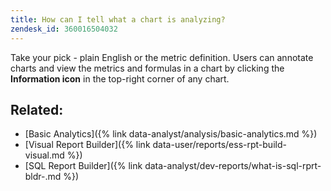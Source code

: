 ```yaml
---
title: How can I tell what a chart is analyzing?
zendesk_id: 360016504032
---
```


Take your pick - plain English or the metric definition. Users can annotate charts and view the metrics and formulas in a chart by clicking the **Information icon** in the top-right corner of any chart.

## Related:

* [Basic Analytics]({% link data-analyst/analysis/basic-analytics.md %})
* [Visual Report Builder]({% link data-user/reports/ess-rpt-build-visual.md %})
* [SQL Report Builder]({% link data-analyst/dev-reports/what-is-sql-rprt-bldr-.md %})